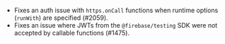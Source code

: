 * Fixes an auth issue with `https.onCall` functions when runtime options (`runWith`) are specified (#2059).
* Fixes an issue where JWTs from the `@firebase/testing` SDK were not accepted by callable functions (#1475).